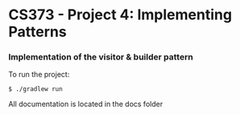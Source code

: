 # CS373 - Project 4: Implementing Patterns
### Implementation of the visitor & builder pattern

To run the project:

	$ ./gradlew run

All documentation is located in the docs folder

